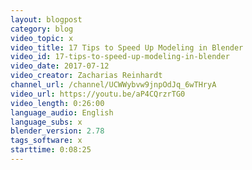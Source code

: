 ```yaml
---
layout: blogpost
category: blog
video_topic: x
video_title: 17 Tips to Speed Up Modeling in Blender
video_id: 17-tips-to-speed-up-modeling-in-blender
video_date: 2017-07-12
video_creator: Zacharias Reinhardt
channel_url: /channel/UCWWybvw9jnpOdJq_6wTHryA
video_url: https://youtu.be/aP4CQrzrTG0
video_length: 0:26:00
language_audio: English
language_subs: x
blender_version: 2.78
tags_software: x
starttime: 0:08:25
---
```

